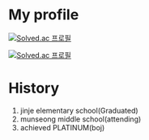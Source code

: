 # My profile

[![Solved.ac
프로필](http://mazassumnida.wtf/api/mini/generate_badge?boj=koosaga)](https://github.com/mazassumnida/mazassumnida)

[![Solved.ac
프로필](http://mazassumnida.wtf/api/v2/generate_badge?boj=koosaga)](https://solved.ac/koosaga)




# History
1. jinje elementary school(Graduated)
2. munseong middle school(attending)
3. achieved PLATINUM(boj)
